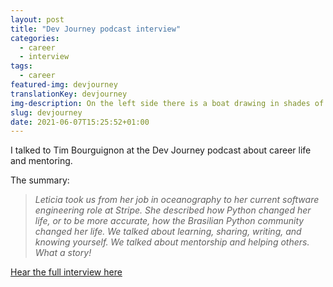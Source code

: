 ```yaml
---
layout: post
title: "Dev Journey podcast interview"
categories:
  - career
  - interview
tags:
  - career
featured-img: devjourney
translationKey: devjourney
img-description: On the left side there is a boat drawing in shades of blue and the sky background is filled with whites zeros and ones. On the right side there is the name of the podcast called Dev Journey
slug: devjourney
date: 2021-06-07T15:25:52+01:00
---
```


I talked to Tim Bourguignon at the Dev Journey podcast about career life and mentoring.

<!--more-->

 The summary:

> _Leticia took us from her job in oceanography to her current software engineering role at Stripe. She described how Python changed her life, or to be more accurate, how the Brasilian Python community changed her life. We talked about learning, sharing, writing, and knowing yourself. We talked about mentorship and helping others. What a story!_

[Hear the full interview here](https://devjourney.info/Guests/149-LeticiaPortella.html)

